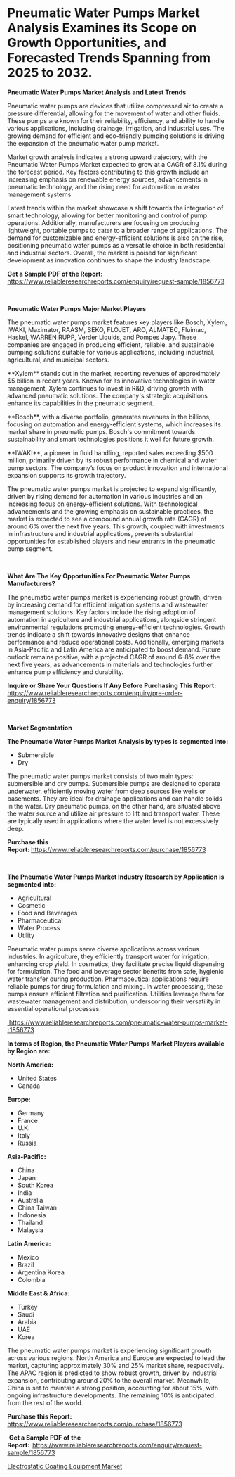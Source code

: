 <p><h1>Pneumatic Water Pumps Market Analysis Examines its Scope on Growth Opportunities, and Forecasted Trends Spanning from 2025 to 2032.</h1></p><p><strong>Pneumatic Water Pumps Market Analysis and Latest Trends</strong></p>
<p><p>Pneumatic water pumps are devices that utilize compressed air to create a pressure differential, allowing for the movement of water and other fluids. These pumps are known for their reliability, efficiency, and ability to handle various applications, including drainage, irrigation, and industrial uses. The growing demand for efficient and eco-friendly pumping solutions is driving the expansion of the pneumatic water pump market.</p><p>Market growth analysis indicates a strong upward trajectory, with the Pneumatic Water Pumps Market expected to grow at a CAGR of 8.1% during the forecast period. Key factors contributing to this growth include an increasing emphasis on renewable energy sources, advancements in pneumatic technology, and the rising need for automation in water management systems. </p><p>Latest trends within the market showcase a shift towards the integration of smart technology, allowing for better monitoring and control of pump operations. Additionally, manufacturers are focusing on producing lightweight, portable pumps to cater to a broader range of applications. The demand for customizable and energy-efficient solutions is also on the rise, positioning pneumatic water pumps as a versatile choice in both residential and industrial sectors. Overall, the market is poised for significant development as innovation continues to shape the industry landscape.</p></p>
<p><strong>Get a Sample PDF of the Report:&nbsp;</strong> <a href="https://www.reliableresearchreports.com/enquiry/request-sample/1856773?utm_campaign=2567&utm_medium=2&utm_source=Github&utm_content=ia&utm_term=19022025&utm_id=pneumatic-water-pumps">https://www.reliableresearchreports.com/enquiry/request-sample/1856773</a></p>
<p>&nbsp;</p>
<p><strong>Pneumatic Water Pumps Major Market Players</strong></p>
<p><p>The pneumatic water pumps market features key players like Bosch, Xylem, IWAKI, Maximator, RAASM, SEKO, FLOJET, ARO, ALMATEC, Fluimac, Haskel, WARREN RUPP, Verder Liquids, and Pompes Japy. These companies are engaged in producing efficient, reliable, and sustainable pumping solutions suitable for various applications, including industrial, agricultural, and municipal sectors.</p><p>**Xylem** stands out in the market, reporting revenues of approximately $5 billion in recent years. Known for its innovative technologies in water management, Xylem continues to invest in R&D, driving growth with advanced pneumatic solutions. The company's strategic acquisitions enhance its capabilities in the pneumatic segment.</p><p>**Bosch**, with a diverse portfolio, generates revenues in the billions, focusing on automation and energy-efficient systems, which increases its market share in pneumatic pumps. Bosch's commitment towards sustainability and smart technologies positions it well for future growth.</p><p>**IWAKI**, a pioneer in fluid handling, reported sales exceeding $500 million, primarily driven by its robust performance in chemical and water pump sectors. The company’s focus on product innovation and international expansion supports its growth trajectory.</p><p>The pneumatic water pumps market is projected to expand significantly, driven by rising demand for automation in various industries and an increasing focus on energy-efficient solutions. With technological advancements and the growing emphasis on sustainable practices, the market is expected to see a compound annual growth rate (CAGR) of around 6% over the next five years. This growth, coupled with investments in infrastructure and industrial applications, presents substantial opportunities for established players and new entrants in the pneumatic pump segment.</p></p>
<p>&nbsp;</p>
<p><strong>What Are The Key Opportunities For Pneumatic Water Pumps Manufacturers?</strong></p>
<p><p>The pneumatic water pumps market is experiencing robust growth, driven by increasing demand for efficient irrigation systems and wastewater management solutions. Key factors include the rising adoption of automation in agriculture and industrial applications, alongside stringent environmental regulations promoting energy-efficient technologies. Growth trends indicate a shift towards innovative designs that enhance performance and reduce operational costs. Additionally, emerging markets in Asia-Pacific and Latin America are anticipated to boost demand. Future outlook remains positive, with a projected CAGR of around 6-8% over the next five years, as advancements in materials and technologies further enhance pump efficiency and durability.</p></p>
<p><strong>Inquire or Share Your Questions If Any Before Purchasing This Report:</strong> <a href="https://www.reliableresearchreports.com/enquiry/pre-order-enquiry/1856773?utm_campaign=2567&utm_medium=2&utm_source=Github&utm_content=ia&utm_term=19022025&utm_id=pneumatic-water-pumps">https://www.reliableresearchreports.com/enquiry/pre-order-enquiry/1856773</a></p>
<p>&nbsp;</p>
<p><strong>Market Segmentation</strong></p>
<p><strong>The Pneumatic Water Pumps Market Analysis by types is segmented into:</strong></p>
<p><ul><li>Submersible</li><li>Dry</li></ul></p>
<p><p>The pneumatic water pumps market consists of two main types: submersible and dry pumps. Submersible pumps are designed to operate underwater, efficiently moving water from deep sources like wells or basements. They are ideal for drainage applications and can handle solids in the water. Dry pneumatic pumps, on the other hand, are situated above the water source and utilize air pressure to lift and transport water. These are typically used in applications where the water level is not excessively deep.</p></p>
<p><strong>Purchase this Report:&nbsp;</strong><a href="https://www.reliableresearchreports.com/purchase/1856773?utm_campaign=2567&utm_medium=2&utm_source=Github&utm_content=ia&utm_term=19022025&utm_id=pneumatic-water-pumps">https://www.reliableresearchreports.com/purchase/1856773</a></p>
<p>&nbsp;</p>
<p><strong>The Pneumatic Water Pumps Market Industry Research by Application is segmented into:</strong></p>
<p><ul><li>Agricultural</li><li>Cosmetic</li><li>Food and Beverages</li><li>Pharmaceutical</li><li>Water Process</li><li>Utility</li></ul></p>
<p><p>Pneumatic water pumps serve diverse applications across various industries. In agriculture, they efficiently transport water for irrigation, enhancing crop yield. In cosmetics, they facilitate precise liquid dispensing for formulation. The food and beverage sector benefits from safe, hygienic water transfer during production. Pharmaceutical applications require reliable pumps for drug formulation and mixing. In water processing, these pumps ensure efficient filtration and purification. Utilities leverage them for wastewater management and distribution, underscoring their versatility in essential operational processes.</p></p>
<p><a href="https://www.reliableresearchreports.com/pneumatic-water-pumps-market-r1856773?utm_campaign=2567&utm_medium=2&utm_source=Github&utm_content=ia&utm_term=19022025&utm_id=pneumatic-water-pumps">&nbsp;https://www.reliableresearchreports.com/pneumatic-water-pumps-market-r1856773</a></p>
<p><strong>In terms of Region, the Pneumatic Water Pumps Market Players available by Region are:</strong></p>
<p>
    <p> <strong> North America: </strong>
        <ul>
            <li>United States</li>
            <li>Canada</li>
        </ul>
        </p> 
    <p> <strong> Europe: </strong>
        <ul>
            <li>Germany</li>
            <li>France</li>
            <li>U.K.</li>
            <li>Italy</li>
            <li>Russia</li>
        </ul>
        </p> 
    <p> <strong> Asia-Pacific: </strong>
        <ul>
            <li>China</li>
            <li>Japan</li>
            <li>South Korea</li>
            <li>India</li>
            <li>Australia</li>
            <li>China Taiwan</li>
            <li>Indonesia</li>
            <li>Thailand</li>
            <li>Malaysia</li>
        </ul>
        </p> 
    <p> <strong> Latin America: </strong>
        <ul>
            <li>Mexico</li>
            <li>Brazil</li>
            <li>Argentina Korea</li>
            <li>Colombia</li>
        </ul>
        </p> 
    <p> <strong> Middle East & Africa: </strong>
        <ul>
            <li>Turkey</li>
            <li>Saudi</li>
            <li>Arabia</li>
            <li>UAE</li>
            <li>Korea</li>
        </ul>
    </p>
    </p>
<p><p>The pneumatic water pumps market is experiencing significant growth across various regions. North America and Europe are expected to lead the market, capturing approximately 30% and 25% market share, respectively. The APAC region is predicted to show robust growth, driven by industrial expansion, contributing around 20% to the overall market. Meanwhile, China is set to maintain a strong position, accounting for about 15%, with ongoing infrastructure developments. The remaining 10% is anticipated from the rest of the world.</p></p>
<p><strong>Purchase this Report: </strong><a href="https://www.reliableresearchreports.com/purchase/1856773?utm_campaign=2567&utm_medium=2&utm_source=Github&utm_content=ia&utm_term=19022025&utm_id=pneumatic-water-pumps">https://www.reliableresearchreports.com/purchase/1856773</a></p>
<p>&nbsp;<strong>Get a Sample PDF of the Report:&nbsp;&nbsp;</strong><a href="https://www.reliableresearchreports.com/enquiry/request-sample/1856773?utm_campaign=2567&utm_medium=2&utm_source=Github&utm_content=ia&utm_term=19022025&utm_id=pneumatic-water-pumps">https://www.reliableresearchreports.com/enquiry/request-sample/1856773</a></p>
<p><strong></strong></p>
<p><p><a href="https://github.com/ajatawlasta/Market-Research-Report-List-1/blob/main/electrostatic-coating-equipment-market.md?utm_campaign=2567&utm_medium=2&utm_source=Github&utm_content=ia&utm_term=19022025&utm_id=pneumatic-water-pumps">Electrostatic Coating Equipment Market</a></p></p>